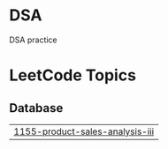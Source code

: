 # DSA
DSA practice

<!---LeetCode Topics Start-->
# LeetCode Topics
## Database
|  |
| ------- |
| [1155-product-sales-analysis-iii](https://github.com/aastha-0711/DSA/tree/master/1155-product-sales-analysis-iii) |
<!---LeetCode Topics End-->